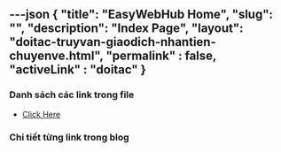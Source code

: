 ---json
{
    "title": "EasyWebHub Home",
    "slug": "",
    "description": "Index Page",
    "layout": "doitac-truyvan-giaodich-nhantien-chuyenve.html",
    "permalink" : false,
    "activeLink" : "doitac"
}
---

### Danh sách các link trong file
- [Click Here](./blog-list.html)

### Chi tiết từng link trong blog